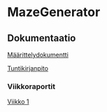 # MazeGenerator


## Dokumentaatio

[Määrittelydokumentti](/Documentation/maarittely_dokumentti.md)

[Tuntikirjanpito](/Documentation/tuntikirjanpito.md)



### Viikkoraportit

[Viikko 1](/Documentation/viikkoraportti1.md) 